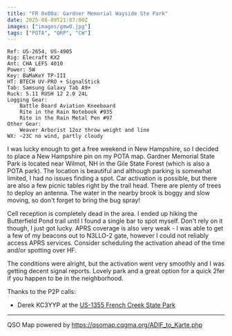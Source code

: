 ```yaml
---
title: "FR 0x00a: Gardner Memorial Wayside Ste Park"
date: 2025-08-09T21:07:00Z
images: ["images/gmw0.jpg"]
tags: ["POTA", "QRP", "CW"]
---
```

```
Ref: US-2654, US-4905
Rig: Elecraft KX2
Ant: CHA LEFS 4010
Power: 5W
Key: BaMaKeY TP-III
HT: BTECH UV-PRO + SignalStick
Tab: Samsung Galaxy Tab A9+
Ruck: 5.11 RUSH 12 2.0 24L
Logging Gear:
    Battle Board Aviation Kneeboard
    Rite in the Rain Notebook #935
    Rite in the Rain Metal Pen #97 
Other Gear:
    Weaver Arborist 12oz throw weight and line
WX: ~23C no wind, partly cloudy
```

I was lucky enough to get a free weekend in New Hampshire, so I decided to
place a New Hampshire pin on my POTA map. Gardner Memorial State Park is
located near Wilmot, NH in the Gile State Forest (which is also a POTA park).
The location is beautiful and although parking is somewhat limited, I had no
issues finding a spot. Car activation is possible, but there are also a few
picnic tables right by the trail head. There are plenty of trees to deploy
an antenna. The water in the nearby brook is boggy and slow moving, so don't
forget to bring the bug spray!

Cell reception is completely dead in the area. I ended up hiking the Butterfield
Pond trail until I found a single bar to spot myself. Don't rely on it though, I
just got lucky. APRS coverage is also very weak - I was able to get a few of my
beacons out to N3LLO-2 gate, however I could not reliably access APRS services.
Consider scheduling the activation ahead of the time and/or spotting over HF.

The conditions were alright, but the activation went very smoothly and I was getting
decent signal reports. Lovely park and a great option for a quick 2fer if you happen
to be in the neighborhood.

Thanks to the P2P calls:

- Derek KC3YYP at the [US-1355 French Creek State Park](https://pota.app/#/park/US-1355)

---
QSO Map powered by https://qsomap.cqgma.org/ADIF_to_Karte.php
